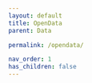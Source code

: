 ```yaml
---
layout: default
title: OpenData
parent: Data

permalink: /opendata/

nav_order: 1
has_children: false
---
```

